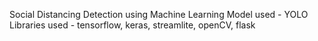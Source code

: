 Social Distancing Detection using Machine Learning
Model used - YOLO 
Libraries used - tensorflow, keras, streamlite, openCV, flask
